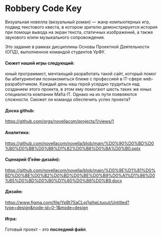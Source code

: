 # Robbery Code Key

Визуальная новелла (визуальный роман) — жанр компьютерных игр, подвид текстового квеста, в котором зрителю демонстрируется история при помощи вывода на экран текста, статичных изображений, а также звукового и/или музыкального сопровождения.

Это задание в рамках дисциплины Основы Проектной Деятельности (ОПД), выполненное командой студентов УрФУ.

#### Сюжет нашей игры следующий:
юный программист, мечтающий разработать такой сайт, который помог бы абитуриентам познакомиться ближе с профессией в IT-сфере web-разработчиком. Каждый день наш герой усердно трудиться над созданием этого проекта, в этом ему помогают шесть таких же юных специалиста компании Mafia IT. Однако на их пути появляются сложности. Сможет ли команда обеспечить успех проекта?

#### Доска github: 
https://github.com/orgs/novellacom/projects/1/views/1

#### Аналитика:
https://github.com/novellacom/novella/blob/main/%D0%90%D0%BD%D0%B0%D0%BB%D0%B8%D1%82%D0%B8%D0%BA%D0%B0.pptx

#### Сценарий (Гейм-дизайн):
https://github.com/novellacom/novella/blob/main/%D0%9E%D1%81%D0%BD%D0%BE%D0%B2%D0%BD%D0%BE%D0%B9%D0%A1%D1%86%D0%B5%D0%BD%D0%B0%D1%80%D0%B8%D0%B9.docx

#### Дизайн:
https://www.figma.com/file/YpBt7SaCLpj1gjheLtuout/Untitled?type=design&node-id=0-1&mode=design

#### Игра:
Готовый проект - это **последний файл**.
